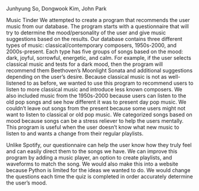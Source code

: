 Junhyung So, Dongwook Kim, John Park

Music Tinder
We attempted to create a program that recommends the user music from our database. The program starts with a questionnaire that will try to determine the mood/personality of the user and give music suggestions based on the results. Our database contains three different types of music: classical/contemporary composers, 1950s-2000, and 2000s-present. Each type has five groups of songs based on the mood: dark, joyful, sorrowful, energetic, and calm. For example, if the user selects classical music and tests for a dark mood, then the program will recommend them Beethoven’s Moonlight Sonata and additional suggestions depending on the user’s desire. Because classical music is not as well-listened to as before, we wanted to use this program to recommend users to listen to more classical music and introduce less known composers. We also included music from the 1950s-2000 because users can listen to the old pop songs and see how different it was to present day pop music. We couldn’t leave out songs from the present because some users might not want to listen to classical or old pop music. We categorized songs based on mood because songs can be a stress reliever to help the users mentally. This program is useful when the user doesn’t know what new music to listen to and wants a change from their regular playlists.

Unlike Spotify, our questionnaire can help the user know how they truly feel and can easily direct them to the songs we have. We can improve this program by adding a music player, an option to create playlists, and waveforms to match the song. We would also make this into a website because Python is limited for the ideas we wanted to do. We would change the questions each time the quiz is completed in order accurately determine the user’s mood. 
